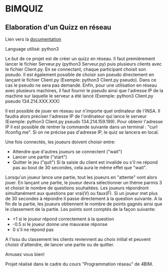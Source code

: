 # BIMQUIZ
## Elaboration d'un Quizz en réseau

Lien vers la [documentation](https://readthedocs.org/projects/quizz/)

Language utilisé: python3

Le but de ce projet est de créer un quizz en réseau. Il faut premièrement lancer le fichier Serveur.py (python3 Serveur.py) puis plusieurs clients avec le fichier Client.py. En se connectant, chaque participant choisit son pseudo. Il est également possible de choisir son pseudo directement en lançant le fichier Client.py (Exemple: python3 Client.py pseudo). Dans ce cas le pseudo ne sera pas demandé. Enfin, pour une utilisation en réseau avec plusieurs machines, il faut fournir le pseudo ainsi que l'adresse IP de la machine sur laquelle le serveur a été lancé (Exemple: python3 Client.py pseudo 134.214.XXX.XXX)

Il est possible de jouer en réseau sur n'importe quel ordinateur de l'INSA. Il faudra alors préciser l'adresse IP de l'ordinateur qui lance le serveur (Exemple: python3 Client.py pseudo 134.214.159.199). Pour obtenir l'adresse IP il est possible de rentrer la commande suivante dans un terminal : "curl ifconfig.me". Si on ne précise pas d'adresse IP, le quiz se lancera en local.

Une fois connectés, les joueurs doivent choisir entre:
 * Attendre que d'autres joueurs se connectent ("wait") 
 * Lancer une partie ("start")
 * Quitter le jeu ("quit")
Si la saisie du client est invalide ou s'il ne répond pas au bout de 30 secondes, cela aura le même effet que "wait".
 
Lorsqu'un joueur lance une partie, tout les joueurs en "attente" vont alors jouer. En lançant une partie, le joueur devra sélectionner un thème parmis 3 et choisir le nombre de questions souhaitées. Les joueurs répondront simultanément aux questions par vrai(V) ou faux(F). Si un joueur met plus de 30 secondes à répondre il passe directement à la question suivante. A la fin de la partie, les joueurs obtiennent le nombre de points gagnés ainsi que le classement de la partie. Les points sont comptés de la façon suivante:
  * +1 si le joueur répond correctement à la question
  * -0.5 si le joueur donne une mauvaise réponse
  * 0 s'il ne répond pas
   
A l'issu du classement les clients reviennent au choix initial et peuvent choisir d'attendre, de lancer une partie ou de quitter.

Amusez vous bien!

Projet réalisé dans le cadre du cours "Programmation réseau" de 4BIM.
